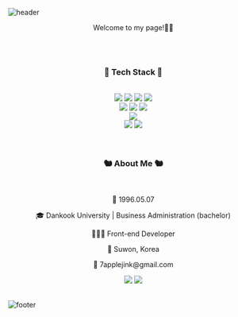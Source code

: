 ![header](https://capsule-render.vercel.app/api?type=wave&color=gradient&height=200&section=header&text=HyejinKwon&fontSize=70&fontColor=333333&animation=fadeIn)

<p align="center">Welcome to my page!👋🏼</p>
<br />
<br />
<h3 align="center">📓 Tech Stack 📓</h3>
<br />
<div align="center">
  <img src="https://img.shields.io/badge/-HTML5-F05032?style=flat&logo=html5&logoColor=ffffff"/>
  <img src="https://img.shields.io/badge/-CSS3-007ACC?style=flat-&logo=css3"/>
  <img src="https://img.shields.io/badge/-JavaScript-%23F7DF1C?style=flat&logo=javascript&logoColor=000000&labelColor=%23F7DF1C&color=%23FFCE5A"/>
  <img src="https://img.shields.io/badge/-TypeScript-007ACC?style=flat&logo=typescript&logoColor=white"/>
  <br />
  <img src="https://img.shields.io/badge/-React-222222?style=flat&logo=react"/>
  <img src="https://img.shields.io/badge/-Vue.js-4FC08D?style=flat&logo=vuedotjs&logoColor=ffffff"/>
  <img src="https://img.shields.io/badge/-jQuery-0769AD?style=flat&logo=jquery"/>
  <br />
  <img src="https://img.shields.io/badge/-Git-F05032?style=flat&logo=git&logoColor=ffffff"/>
  <br />
  <img src="https://img.shields.io/badge/-Figma-FF7043?style=flat&logo=figma&logoColor=ffffff"/>
  <img src="https://img.shields.io/badge/-AdobePhotoshop-333333?style=flat&logo=adobephotoshop"/>
</div>
<br />
<br />
<div align="center">
  <h3>🐿 About Me 🐿</h3>
  <br />
  <p>🎂 1996.05.07</p>
  <p>🎓 Dankook University | Business Administration (bachelor)</p>
  <p>👩🏻‍💻 Front-end Developer</p>
  <p>📍 Suwon, Korea</p>
  <p>💌 7applejink@gmail.com</p>
  <a href="https://velog.io/@hjkwon0507"><img src="https://img.shields.io/badge/-Velog-20C997?style=flat&logo=velog&logoColor=ffffff"/></a>
  <a href="#"><img src="https://img.shields.io/badge/-Instagram-E4405F?style=flat&logo=instagram&logoColor=ffffff"/></a>
</div>
<br />

![footer](https://capsule-render.vercel.app/api?type=wave&color=gradient&height=200&section=footer)
